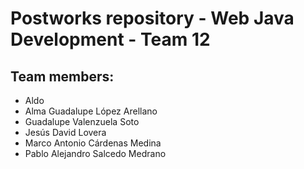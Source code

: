 # Postworks repository - Web Java Development - Team 12
## Team members:
- Aldo
- Alma Guadalupe López Arellano
- Guadalupe Valenzuela Soto
- Jesús David Lovera
- Marco Antonio Cárdenas Medina
- Pablo Alejandro Salcedo Medrano